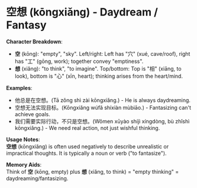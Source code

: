 # **空想 (kōngxiǎng) - Daydream / Fantasy**

**Character Breakdown**:  
- **空** (kōng): "empty", "sky". Left/right: Left has "穴" (xué, cave/roof), right has "工" (gōng, work); together convey "emptiness".  
- **想** (xiǎng): "to think", "to imagine". Top/bottom: Top is "相" (xiāng, to look), bottom is "心" (xīn, heart); thinking arises from the heart/mind.

**Examples**:  
- 他总是在空想。(Tā zǒng shì zài kōngxiǎng.) - He is always daydreaming.  
- 空想无法实现目标。(Kōngxiǎng wúfǎ shíxiàn mùbiāo.) - Fantasizing can't achieve goals.  
- 我们需要实际行动，不只是空想。(Wǒmen xūyào shíjì xíngdòng, bù zhǐshì kōngxiǎng.) - We need real action, not just wishful thinking.

**Usage Notes**:  
**空想** (kōngxiǎng) is often used negatively to describe unrealistic or impractical thoughts. It is typically a noun or verb ("to fantasize").

**Memory Aids**:  
Think of **空** (kōng, empty) plus **想** (xiǎng, to think) = "empty thinking" = daydreaming/fantasizing.